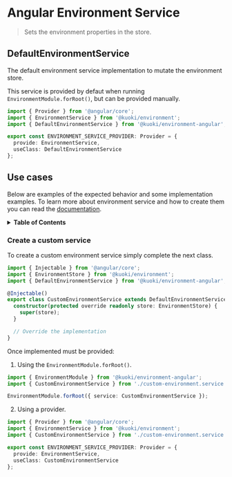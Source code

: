 # Angular Environment Service

> Sets the environment properties in the store.

## DefaultEnvironmentService

The default environment service implementation to mutate the environment store.

This service is provided by defaut when running `EnvironmentModule.forRoot()`, but can be provided manually.

```ts
import { Provider } from '@angular/core';
import { EnvironmentService } from '@kuoki/environment';
import { DefaultEnvironmentService } from '@kuoki/environment-angular';

export const ENVIRONMENT_SERVICE_PROVIDER: Provider = {
  provide: EnvironmentService,
  useClass: DefaultEnvironmentService
};
```

## Use cases

Below are examples of the expected behavior and some implementation examples. To learn more about environment service and how to create them you can read the [documentation](https://ricardojbarrios.github.io/kuoki/environment/modules/EnvironmentService.html).

<details>
  <summary><strong>Table of Contents</strong></summary>
  <ol>
    <li><a href="#create-a-custom-service">Create a custom service</a></li>
  </ol>
</details>

### Create a custom service

To create a custom environment service simply complete the next class.

```ts
import { Injectable } from '@angular/core';
import { EnvironmentStore } from '@kuoki/environment';
import { DefaultEnvironmentService } from '@kuoki/environment-angular';

@Injectable()
export class CustomEnvironmentService extends DefaultEnvironmentService {
  constructor(protected override readonly store: EnvironmentStore) {
    super(store);
  }

  // Override the implementation
}
```

Once implemented must be provided:

1. Using the `EnvironmentModule.forRoot()`.

```ts
import { EnvironmentModule } from '@kuoki/environment-angular';
import { CustomEnvironmentService } from './custom-environment.service.ts';

EnvironmentModule.forRoot({ service: CustomEnvironmentService });
```

2. Using a provider.

```ts
import { Provider } from '@angular/core';
import { EnvironmentService } from '@kuoki/environment';
import { CustomEnvironmentService } from './custom-environment.service.ts';

export const ENVIRONMENT_SERVICE_PROVIDER: Provider = {
  provide: EnvironmentService,
  useClass: CustomEnvironmentService
};
```
